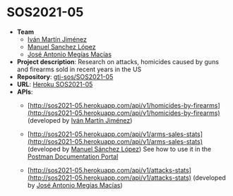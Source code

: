 # SOS2021-05

- **Team**
  - [Iván Martín Jiménez](https://github.com/ivanmartinsk)
  - [Manuel Sanchez López](https://github.com/manu261998)
  - [José Antonio Megías Macías](https://github.com/josanmegias)
- **Project description**: Research on attacks, homicides caused by guns and firearms sold in recent years in the US
- **Repository**: [gti-sos/SOS2021-05](https://github.com/gti-sos/SOS2021-05)
- **URL**: [Heroku SOS2021-05](http://sos2021-05.herokuapp.com)
- **APIs**:
   - [http://sos2021-05.herokuapp.com/api/v1/homicides-by-firearms](http://sos2021-05.herokuapp.com/api/v1/homicides-by-firearms) (developed by [Iván Martín Jiménez](https://github.com/ivanmartinsk))
   - [http://sos2021-05.herokuapp.com/api/v1/arms-sales-stats](http://sos2021-05.herokuapp.com/api/v1/arms-sales-stats) (developed by [Manuel Sánchez López](https://github.com/manu261998)) See how to use it in the [Postman Documentation Portal](https://documenter.getpostman.com/view/14942846/TzJrCewR)
   
   - [http://sos2021-05.herokuapp.com/api/v1/attacks-stats](http://sos2021-05.herokuapp.com/api/v1/attacks-stats) (developed by [José Antonio Megías Macías](https://github.com/josanmegias))

